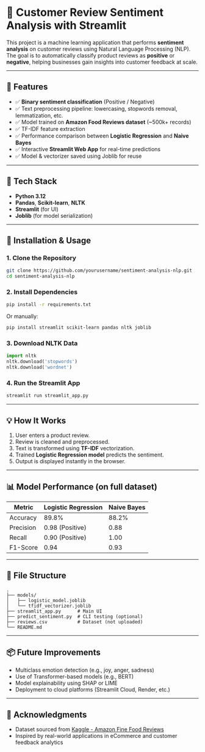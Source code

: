 # 🧠 Customer Review Sentiment Analysis with Streamlit

This project is a machine learning application that performs **sentiment analysis** on customer reviews using Natural Language Processing (NLP). The goal is to automatically classify product reviews as **positive** or **negative**, helping businesses gain insights into customer feedback at scale.

---

## 📌 Features

- ✅ **Binary sentiment classification** (Positive / Negative)
- ✅ Text preprocessing pipeline: lowercasing, stopwords removal, lemmatization, etc.
- ✅ Model trained on **Amazon Food Reviews dataset** (~500k+ records)
- ✅ TF-IDF feature extraction
- ✅ Performance comparison between **Logistic Regression** and **Naive Bayes**
- ✅ Interactive **Streamlit Web App** for real-time predictions
- ✅ Model & vectorizer saved using Joblib for reuse

---

## 🧰 Tech Stack

- **Python 3.12**
- **Pandas**, **Scikit-learn**, **NLTK**
- **Streamlit** (for UI)
- **Joblib** (for model serialization)

---

## 🚀 Installation & Usage

### 1. Clone the Repository

```bash
git clone https://github.com/yourusername/sentiment-analysis-nlp.git
cd sentiment-analysis-nlp
```

### 2. Install Dependencies

```bash
pip install -r requirements.txt
```

Or manually:

```bash
pip install streamlit scikit-learn pandas nltk joblib
```

### 3. Download NLTK Data

```python
import nltk
nltk.download('stopwords')
nltk.download('wordnet')
```

### 4. Run the Streamlit App

```bash
streamlit run streamlit_app.py
```

---

## 💡 How It Works

1. User enters a product review.
2. Review is cleaned and preprocessed.
3. Text is transformed using **TF-IDF** vectorization.
4. Trained **Logistic Regression model** predicts the sentiment.
5. Output is displayed instantly in the browser.

---

## 📊 Model Performance (on full dataset)

| Metric    | Logistic Regression | Naive Bayes |
| --------- | ------------------- | ----------- |
| Accuracy  | 89.8%               | 88.2%       |
| Precision | 0.98 (Positive)     | 0.88        |
| Recall    | 0.90 (Positive)     | 1.00        |
| F1-Score  | 0.94                | 0.93        |

---

## 📁 File Structure

```
.
├── models/
│   ├── logistic_model.joblib
│   └── tfidf_vectorizer.joblib
├── streamlit_app.py      # Main UI
├── predict_sentiment.py  # CLI testing (optional)
├── reviews.csv           # Dataset (not uploaded)
└── README.md
```

---

## 📦 Future Improvements

- Multiclass emotion detection (e.g., joy, anger, sadness)
- Use of Transformer-based models (e.g., BERT)
- Model explainability using SHAP or LIME
- Deployment to cloud platforms (Streamlit Cloud, Render, etc.)

---

## 🙌 Acknowledgments

- Dataset sourced from [Kaggle - Amazon Fine Food Reviews](https://www.kaggle.com/datasets/snap/amazon-fine-food-reviews)
- Inspired by real-world applications in eCommerce and customer feedback analytics
